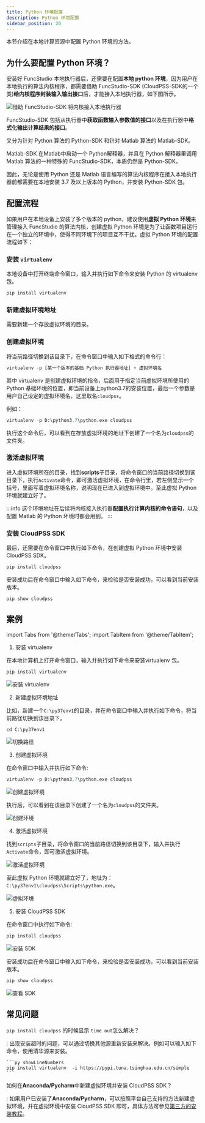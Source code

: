```yaml
---
title: Python 环境配置
description: Python 环境配置
sidebar_position: 20
---
```


本节介绍在本地计算资源中配置 Python 环境的方法。

## 为什么要配置 Python 环境？

安装好 FuncStudio 本地执行器后，还需要在配置**本地 python 环境**，因为用户在本地执行的算法内核程序，都需要借助 FuncStudio-SDK (CloudPSS-SDK的一个类)**给内核程序封装输入输出接口**后，才能接入本地执行器，如下图所示。

![借助 FuncStudio-SDK 将内核接入本地执行器](./1.png)

FuncStudio-SDK 包括从执行器中**获取函数输入参数值的接口**以及在执行器中**格式化输出计算结果的接口**。

又分为针对 Python 算法的 Python-SDK 和针对 Matlab 算法的 Matlab-SDK。

Matlab-SDK 在Matlab中启动一个 Python解释器，并且在 Python 解释器里调用 Matlab 算法的一种特殊的 FuncStudio-SDK，本质仍然是 Python-SDK。

因此，无论是使用 Python 还是 Matlab 语言编写的算法内核程序在接入本地执行器前都需要在本地安装 3.7 及以上版本的 Python，并安装 Python-SDK 包。


## 配置流程

如果用户在本地设备上安装了多个版本的 python，建议使用**虚拟 Python 环境**来管理接入 FuncStudio 的算法内核，创建虚拟 Python 环境是为了让函数项目运行在一个独立的环境中，使得不同环境下的项目互不干扰。虚拟 Python 环境的配置流程如下：

### 安装 `virtualenv`

本地设备中打开终端命令窗口，输入并执行如下命令来安装 Python 的 virtualenv 包。

```py showLineNumbers
pip install virtualenv 
```

### 新建虚拟环境地址

需要新建一个存放虚拟环境的目录。

### 创建虚拟环境

将当前路径切换到该目录下，在命令窗口中输入如下格式的命令行：

```py showLineNumbers
virtualenv -p [某一个版本的基础 Python 执行器地址] + 虚拟环境名
```
其中 virtualenv 是创建虚拟环境的指令，后面用于指定当前虚拟环境所使用的 Python 基础环境的位置，即当前设备上python3.7的安装位置，最后一个参数是用户自己设定的虚拟环境名，这里取名`cloudpss`。

例如：
```py showLineNumbers
virtualenv -p D:\python3.7\python.exe cloudpss
```

执行这个命令后，可以看到在存放虚拟环境的地址下创建了一个名为`cloudpss`的文件夹。

### 激活虚拟环境

进入虚拟环境所在的目录，找到**scripts**子目录，将命令窗口的当前路径切换到该目录下，执行`Activate`命令，即可激活虚拟环境，在命令行里，若左侧显示一个括号，里面写着虚拟环境名称，说明现在已进入到虚拟环境中。至此虚拟 Python 环境就建立好了。

:::info
这个环境地址在后续将内核接入执行器**配置执行计算内核的命令语句**，以及配置 Matlab 的 Python 环境时都会用到。
:::

### 安装 CloudPSS SDK

最后，还需要在命令窗口中执行如下命令，在创建虚拟 Python 环境中安装 CloudPSS SDK。

```py showLineNumbers
pip install cloudpss
```

安装成功后在命令窗口中输入如下命令，来检验是否安装成功，可以看到当前安装版本。

```py showLineNumbers
pip show cloudpss 
```

## 案例

import Tabs from '@theme/Tabs';
import TabItem from '@theme/TabItem';

<Tabs>
<TabItem value="js" label="在本地计算机上创建一个虚拟 Python 环境">

1. 安装 virtualenv
   
在本地计算机上打开命令窗口，输入并执行如下命令来安装virtualenv 包。

```py showLineNumbers
pip install virtualenv 
```
![安装 virtualenv](./2.png)

2. 新建虚拟环境地址
   
比如，新建一个`C:\py37env1`的目录，并在命令窗口中输入并执行如下命令，将当前路径切换到该目录下。

```py showLineNumbers
cd C:\py37env1
```
![切换路径](./3.png)

3. 创建虚拟环境
   
在命令窗口中输入并执行如下命令:
   
```py showLineNumbers
virtualenv -p D:\python3.7\python.exe cloudpss
```
![创建虚拟环境](./4.png)

执行后，可以看到在该目录下创建了一个名为`cloudpss`的文件夹。

![创建环境](./5.png)

4. 激活虚拟环境
   
找到`scripts`子目录，将命令窗口的当前路径切换到该目录下，输入并执行`Activate`命令，即可激活虚拟环境。

![激活虚拟环境](./6.png)

至此虚拟 Python 环境就建立好了，地址为：`C:\py37env1\cloudpss\Scripts\python.exe`。

![虚拟环境](./7.png)

5. 安装 CloudPSS SDK
   
在命令窗口中执行如下命令:

```py showLineNumbers
pip install cloudpss
```
![安装 SDK](./8.png)

安装成功后在命令窗口中输入如下命令，来检验是否安装成功，可以看到当前安装版本。

```py showLineNumbers
pip show cloudpss 
```
![查看 SDK](./8.png)

</TabItem>
</Tabs>

## 常见问题

`pip install cloudpss` 的时候显示 `time out`怎么解决？

:   出现安装超时的问题，可以通过切换其他源重新安装来解决。例如可以输入如下命令，使用清华源来安装。

    ```py showLineNumbers
    pip install virtualenv  -i https://pypi.tuna.tsinghua.edu.cn/simple 
    ```

如何在**Anaconda/Pycharm**中新建虚拟环境并安装 CloudPSS SDK？

:   如果用户已安装了**Anaconda/Pycharm**，可以按照平台自己支持的方法新建虚拟环境，并在虚拟环境中安装 CloudPSS SDK 即可，具体方法可参见[第三方的安装教程](https://blog.csdn.net/weixin_44779079/article/details/132640227)。